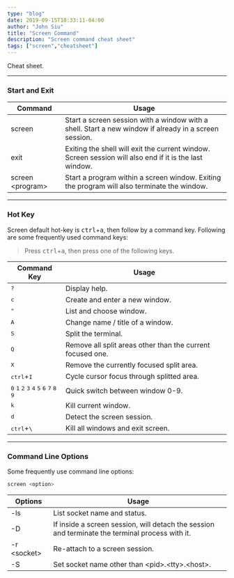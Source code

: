 ```yaml
---
type: "blog"
date: 2019-09-15T18:33:11-04:00
author: "John Siu"
title: "Screen Command"
description: "Screen command cheat sheet"
tags: ["screen","cheatsheet"]
---
```

Cheat sheet.
<!--more-->

---

### Start and Exit

Command|Usage
---|---
screen|Start a screen session with a window with a shell. Start a new window if already in a screen session.
exit|Exiting the shell will exit the current window. Screen session will also end if it is the last window.
screen \<program\>|Start a program within a screen window. Exiting the program will also terminate the window.

---

### Hot Key

Screen default hot-key is <kbd>ctrl</kbd>+<kbd>a</kbd>, then follow by a command key. Following are some frequently used command keys:

> Press <kbd>ctrl</kbd>+<kbd>a</kbd>, then press one of the following keys.

Command Key|Usage
---|---
<kbd>?</kbd>|Display help.
<kbd>c</kbd>|Create and enter a new window.
<kbd>"</kbd>|List and choose window.
<kbd>A</kbd>|Change name / title of a window.
<kbd>S</kbd>|Split the terminal.
<kbd>Q</kbd>|Remove all split areas other than the current focused one.
<kbd>X</kbd>|Remove the currently focused split area.
<kbd>ctrl</kbd>+<kbd>I</kbd>|Cycle cursor focus through splitted area.
<kbd>0</kbd> <kbd>1</kbd> <kbd>2</kbd> <kbd>3</kbd> <kbd>4</kbd> <kbd>5</kbd> <kbd>6</kbd> <kbd>7</kbd> <kbd>8</kbd> <kbd>9</kbd>|Quick switch between window 0-9.
<kbd>k</kbd>|Kill current window.
<kbd>d</kbd>|Detect the screen session.
<kbd>ctrl</kbd>+<kbd>\\</kbd>|Kill all windows and exit screen.

---

### Command Line Options

Some frequently use command line options:

```sh
screen <option>
```

Options|Usage
---|---
-ls|List socket name and status.
-D|If inside a screen session, will detach the session and terminate the terminal process with it.
-r \<socket\>|Re-attach to a screen session.
-S|Set socket name other than \<pid\>.\<tty\>.\<host\>.